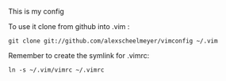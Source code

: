 This is my config

To use it clone from github into .vim :

    git clone git://github.com/alexscheelmeyer/vimconfig ~/.vim

Remember to create the symlink for .vimrc:

    ln -s ~/.vim/vimrc ~/.vimrc


